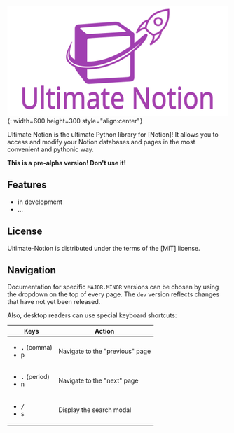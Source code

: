 # ​

![Ultimate-Notion logo](assets/images/logo_with_text.svg){: width=600 height=300 style="align:center"}


Ultimate Notion is the ultimate Python library for [Notion]! It allows you to access and modify your Notion databases and
pages in the most convenient and pythonic way.

**This is a pre-alpha version! Don't use it!**

## Features

- in development
- ...

## License

Ultimate-Notion is distributed under the terms of the [MIT] license.

## Navigation

Documentation for specific `MAJOR.MINOR` versions can be chosen by using the dropdown on the top of every page. The `dev` version reflects changes that have not yet been released.

Also, desktop readers can use special keyboard shortcuts:

| Keys                                                         | Action                          |
|--------------------------------------------------------------|---------------------------------|
| <ul><li><kbd>,</kbd> (comma)</li><li><kbd>p</kbd></li></ul>  | Navigate to the "previous" page |
| <ul><li><kbd>.</kbd> (period)</li><li><kbd>n</kbd></li></ul> | Navigate to the "next" page     |
| <ul><li><kbd>/</kbd></li><li><kbd>s</kbd></li></ul>          | Display the search modal        |
